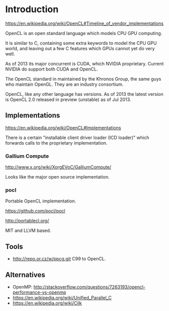 # Introduction

<https://en.wikipedia.org/wiki/OpenCL#Timeline_of_vendor_implementations>

OpenCL is an open standard language which models CPU GPU computing.

It is similar to C, containing some extra keywords to model the CPU GPU world, and leaving out a few C features which GPUs cannot yet do very well.

As of 2013 its major concurrent is CUDA, which NVIDIA proprietary. Current NVIDIA do support both CUDA and OpenCL.

The OpenCL standard in maintained by the Khronos Group, the same guys who maintain OpenGL. They are an industry consortium.

OpenCL, like any other language has versions. As of 2013 the latest version is OpenCL 2.0 released in preview (unstable) as of Jul 2013.

## Implementations

<https://en.wikipedia.org/wiki/OpenCL#Implementations>

There is a certain "installable client driver loader (ICD loader)" which forwards calls to the proprietary implementation.

### Gallium Compute

<http://www.x.org/wiki/XorgEVoC/GalliumCompute/>

Looks like the major open source implementation.

### pocl

Portable OpenCL implementation.

<https://github.com/pocl/pocl>

<http://portablecl.org/>

MIT and LLVM based.

## Tools

- <http://repo.or.cz/w/ppcg.git> C99 to OpenCL.

## Alternatives

- OpenMP: <http://stackoverflow.com/questions/7263193/opencl-performance-vs-openmp>
- <https://en.wikipedia.org/wiki/Unified_Parallel_C>
- <https://en.wikipedia.org/wiki/Cilk>
